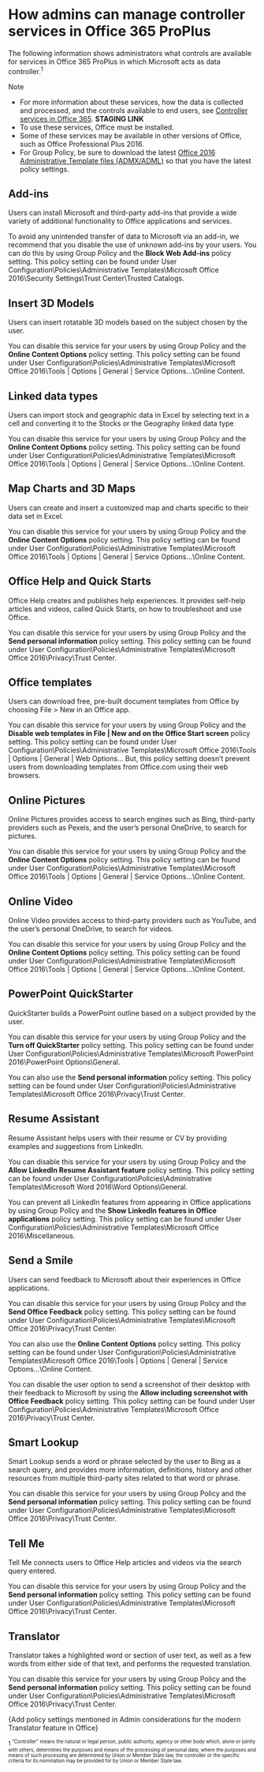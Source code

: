 
# How admins can manage controller services in Office 365 ProPlus 

The following information shows administrators what controls are available for services in Office 365 ProPlus in which Microsoft acts as data controller.<sup>1<sup/>

> [!NOTE]
> - For more information about these services, how the data is collected and processed, and the controls available to end users, see [Controller services in Office 365](https://support.officeppe.com/article/92c234f1-dc91-4dc1-925d-6c90fc3816d8).  **STAGING LINK**
> - To use these services, Office must be installed. 
> - Some of these services may be available in other versions of Office, such as Office Professional Plus 2016. 
> - For Group Policy, be sure to download the latest [Office 2016 Administrative Template files (ADMX/ADML)](https://www.microsoft.com/download/details.aspx?id=49030) so that you have the latest policy settings.


## Add-ins 
Users can install Microsoft and third-party add-ins that provide a wide variety of additional functionality to Office applications and services.

To avoid any unintended transfer of data to Microsoft via an add-in, we recommend that you disable the use of unknown add-ins by your users. You can do this by using Group Policy and the **Block Web Add-ins** policy setting. This policy setting can be found under User Configuration\Policies\Administrative Templates\Microsoft Office 2016\Security Settings\Trust Center\Trusted Catalogs. 

## Insert 3D Models
Users can insert rotatable 3D models based on the subject chosen by the user. 

You can disable this service for your users by using Group Policy and the **Online Content Options** policy setting. This policy setting can be found under User Configuration\Policies\Administrative Templates\Microsoft Office 2016\Tools | Options | General | Service Options...\Online Content. 

## Linked data types
Users can import stock and geographic data in Excel by selecting text in a cell and converting it to the Stocks or the Geography linked data type

You can disable this service for your users by using Group Policy and the **Online Content Options** policy setting. This policy setting can be found under User Configuration\Policies\Administrative Templates\Microsoft Office 2016\Tools | Options | General | Service Options...\Online Content. 

## Map Charts and 3D Maps
Users can create and insert a customized map and charts specific to their data set in Excel. 

You can disable this service for your users by using Group Policy and the **Online Content Options** policy setting. This policy setting can be found under User Configuration\Policies\Administrative Templates\Microsoft Office 2016\Tools | Options | General | Service Options...\Online Content. 

## Office Help and Quick Starts 
Office Help creates and publishes help experiences. It provides self-help articles and videos, called Quick Starts, on how to troubleshoot and use Office. 

You can disable this service for your users by using Group Policy and the **Send personal information** policy setting. This policy setting can be found under User Configuration\Policies\Administrative Templates\Microsoft Office 2016\Privacy\Trust Center. 

## Office templates
Users can download free, pre-built document templates from Office by choosing File > New in an Office app. 

You can disable this service for your users by using Group Policy and the **Disable web templates in File | New and on the Office Start screen** policy setting. This policy setting can be found under User Configuration\Policies\Administrative Templates\Microsoft Office 2016\Tools | Options | General | Web Options… But, this policy setting doesn’t prevent users from downloading templates from Office.com using their web browsers.

## Online Pictures 
Online Pictures provides access to search engines such as Bing, third-party providers such as Pexels, and the user’s personal OneDrive, to search for pictures. 

You can disable this service for your users by using Group Policy and the **Online Content Options** policy setting. This policy setting can be found under User Configuration\Policies\Administrative Templates\Microsoft Office 2016\Tools | Options | General | Service Options...\Online Content. 

## Online Video 
Online Video provides access to third-party providers such as YouTube, and the user’s personal OneDrive, to search for videos. 

You can disable this service for your users by using Group Policy and the **Online Content Options** policy setting. This policy setting can be found under User Configuration\Policies\Administrative Templates\Microsoft Office 2016\Tools | Options | General | Service Options...\Online Content. 

## PowerPoint QuickStarter
QuickStarter builds a PowerPoint outline based on a subject provided by the user. 

You can disable this service for your users by using Group Policy and the **Turn off QuickStarter** policy setting. This policy setting can be found under User Configuration\Policies\Administrative Templates\Microsoft PowerPoint 2016\PowerPoint Options\General. 

You can also use the **Send personal information** policy setting. This policy setting can be found under User Configuration\Policies\Administrative Templates\Microsoft Office 2016\Privacy\Trust Center. 

## Resume Assistant 
Resume Assistant helps users with their resume or CV by providing examples and suggestions from LinkedIn.

You can disable this service for your users by using Group Policy and the **Allow LinkedIn Resume Assistant feature** policy setting. This policy setting can be found under User Configuration\Policies\Administrative Templates\Microsoft Word 2016\Word Options\General. 

You can prevent all LinkedIn features from appearing in Office applications by using Group Policy and the **Show LinkedIn features in Office applications** policy setting. This policy setting can be found under User Configuration\Policies\Administrative Templates\Microsoft Office 2016\Miscellaneous. 

## Send a Smile
Users can send feedback to Microsoft about their experiences in Office applications.

You can disable this service for your users by using Group Policy and the **Send Office Feedback** policy setting. This policy setting can be found under User Configuration\Policies\Administrative Templates\Microsoft Office 2016\Privacy\Trust Center.

You can also use the **Online Content Options** policy setting. This policy setting can be found under User Configuration\Policies\Administrative Templates\Microsoft Office 2016\Tools | Options | General | Service Options...\Online Content. 

You can disable the user option to send a screenshot of their desktop with their feedback to Microsoft by using the **Allow including screenshot with Office Feedback** policy setting. This policy setting can be found under User Configuration\Policies\Administrative Templates\Microsoft Office 2016\Privacy\Trust Center.

## Smart Lookup
Smart Lookup sends a word or phrase selected by the user to Bing as a search query, and provides more information, definitions, history and other resources from multiple third-party sites related to that word or phrase. 

You can disable this service for your users by using Group Policy and the **Send personal information** policy setting. This policy setting can be found under User Configuration\Policies\Administrative Templates\Microsoft Office 2016\Privacy\Trust Center. 

## Tell Me
Tell Me connects users to Office Help articles and videos via the search query entered. 

You can disable this service for your users by using Group Policy and the **Send personal information** policy setting. This policy setting can be found under User Configuration\Policies\Administrative Templates\Microsoft Office 2016\Privacy\Trust Center. 

## Translator
Translator takes a highlighted word or section of user text, as well as a few words from either side of that text, and performs the requested translation. 

You can disable this service for your users by using Group Policy and the **Send personal information** policy setting. This policy setting can be found under User Configuration\Policies\Administrative Templates\Microsoft Office 2016\Privacy\Trust Center. 

{Add policy settings mentioned in Admin considerations for the modern Translator feature in Office}



<sup>1<sup/> “Controller” means the natural or legal person, public authority, agency or other body which, alone or jointly with others, determines the purposes and means of the processing of personal data; where the purposes and means of such processing are determined by Union or Member State law, the controller or the specific criteria for its nomination may be provided for by Union or Member State law.
